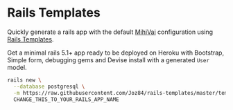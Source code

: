 # Rails Templates

Quickly generate a rails app with the default [MihiVai](https://www.mihivai.com) configuration
using [Rails Templates](http://guides.rubyonrails.org/rails_application_templates.html).

Get a minimal rails 5.1+ app ready to be deployed on Heroku with Bootstrap, Simple form, debugging gems and Devise install with a generated `User` model.

```bash
rails new \
  --database postgresql \
  -m https://raw.githubusercontent.com/Joz84/rails-templates/master/template.rb \
  CHANGE_THIS_TO_YOUR_RAILS_APP_NAME
```
